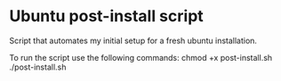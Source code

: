 # Ubuntu post-install script

Script that automates my initial setup for a fresh ubuntu installation. 

To run the script use the following commands: 
chmod +x post-install.sh
./post-install.sh
